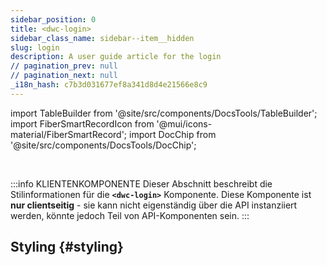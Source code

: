 ```yaml
---
sidebar_position: 0
title: <dwc-login>
sidebar_class_name: sidebar--item__hidden
slug: login
description: A user guide article for the login
// pagination_prev: null
// pagination_next: null
_i18n_hash: c7b3d031677ef8a341d8d4e21566e8c9
---
```

import TableBuilder from '@site/src/components/DocsTools/TableBuilder';
import FiberSmartRecordIcon from '@mui/icons-material/FiberSmartRecord';
import DocChip from '@site/src/components/DocsTools/DocChip';

<DocChip chip='shadow' />

<br />

:::info KLIENTENKOMPONENTE
Dieser Abschnitt beschreibt die Stilinformationen für die **`<dwc-login>`** Komponente. Diese Komponente ist **nur clientseitig** - sie kann nicht eigenständig über die API instanziiert werden, könnte jedoch Teil von API-Komponenten sein.
:::

## Styling {#styling}

<TableBuilder name="dwc-login" clientComponent />
